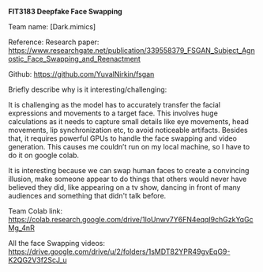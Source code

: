 **FIT3183 Deepfake Face Swapping**

Team name: [Dark.mimics] 

Reference:
Research paper:
https://www.researchgate.net/publication/339558379_FSGAN_Subject_Agnostic_Face_Swapping_and_Reenactment

Github:
https://github.com/YuvalNirkin/fsgan

Briefly describe why is it interesting/challenging:

It is challenging as the model has to accurately transfer the facial expressions and movements to a target face. This involves huge calculations as it needs to capture small details like eye movements, head movements, lip synchronization etc, to avoid noticeable artifacts. Besides that, it requires powerful GPUs to handle the face swapping and video generation. This causes me couldn’t run on my local machine, so I have to do it on google colab.

It is interesting because we can swap human faces to create a convincing illusion, make someone appear to do things that others would never have believed they did, like appearing on a tv show, dancing in front of many audiences and something that didn't talk before.

Team Colab link:
https://colab.research.google.com/drive/1loUnwv7Y6FN4eqqI9chGzkYqGcMg_4nR

All the face Swapping videos:
https://drive.google.com/drive/u/2/folders/1sMDT82YPR49gvEqG9-K2QG2V3f2ScJ_u
